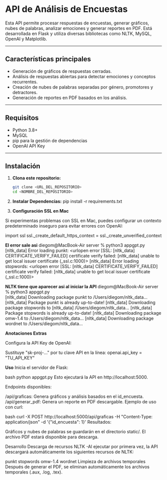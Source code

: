 # API de Análisis de Encuestas

Esta API permite procesar respuestas de encuestas, generar gráficos, nubes de palabras, analizar emociones y generar reportes en PDF. Está desarrollada en Flask y utiliza diversas bibliotecas como NLTK, MySQL, OpenAI y Matplotlib.

---

## Características principales
- Generación de gráficos de respuestas cerradas.
- Análisis de respuestas abiertas para detectar emociones y conceptos recurrentes.
- Creación de nubes de palabras separadas por género, promotores y detractores.
- Generación de reportes en PDF basados en los análisis.

---

## Requisitos

- Python 3.8+
- MySQL
- pip para la gestión de dependencias
- OpenAI API Key

---

## Instalación

1. **Clona este repositorio:**
   ```bash
   git clone <URL_DEL_REPOSITORIO>
   cd <NOMBRE_DEL_REPOSITORIO>

2. **Instalar Dependencias:**
pip install -r requirements.txt

3. **Configuración SSL en Mac**

Si experimentas problemas con SSL en Mac, puedes configurar un contexto predeterminado inseguro para evitar errores con OpenAI:

import ssl
ssl._create_default_https_context = ssl._create_unverified_context

**El error sale asi**
diegom@MacBook-Air server % python3 appgpt.py
[nltk_data] Error loading punkt: <urlopen error [SSL:
[nltk_data]     CERTIFICATE_VERIFY_FAILED] certificate verify failed:
[nltk_data]     unable to get local issuer certificate (_ssl.c:1000)>
[nltk_data] Error loading stopwords: <urlopen error [SSL:
[nltk_data]     CERTIFICATE_VERIFY_FAILED] certificate verify failed:
[nltk_data]     unable to get local issuer certificate (_ssl.c:1000)>

**NLTK tiene que aparecer asi al iniciar la API**
diegom@MacBook-Air server % python3 appgpt.py            
[nltk_data] Downloading package punkt to /Users/diegom/nltk_data...
[nltk_data]   Package punkt is already up-to-date!
[nltk_data] Downloading package stopwords to
[nltk_data]     /Users/diegom/nltk_data...
[nltk_data]   Package stopwords is already up-to-date!
[nltk_data] Downloading package omw-1.4 to /Users/diegom/nltk_data...
[nltk_data] Downloading package wordnet to /Users/diegom/nltk_data...

**Anotaciones Extras**

Configura la API Key de OpenAI:

Sustituye "sk-proj-..." por tu clave API en la línea:
    openai.api_key = "TU_API_KEY"

**Uso**
Inicia el servidor de Flask:

bash
python appgpt.py
Esto ejecutará la API en http://localhost:5000.

Endpoints disponibles:

/api/graficas: Genera gráficos y análisis basados en el id_encuesta.
/api/generar_pdf: Genera un reporte en PDF descargable.
Ejemplo de uso con curl:

bash
curl -X POST http://localhost:5000/api/graficas -H "Content-Type: application/json" -d '{"id_encuesta": 1}'
Resultados:

Gráficos y nubes de palabras se guardarán en el directorio static/.
El archivo PDF estará disponible para descarga.

Desarrollo
Descarga de recursos NLTK
-Al ejecutar por primera vez, la API descargará automáticamente los siguientes recursos de NLTK:

punkt
stopwords
omw-1.4
wordnet
Limpieza de archivos temporales
Después de generar el PDF, se eliminan automáticamente los archivos temporales (.aux, .log, .tex).

